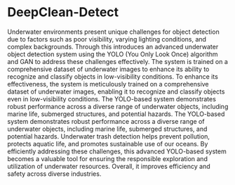 # DeepClean-Detect
Underwater environments present unique challenges for object detection due to factors such as poor visibility, varying lighting conditions, and complex backgrounds. Through this introduces an advanced underwater object detection system using the YOLO (You Only Look Once) algorithm and GAN to address these challenges effectively. 
The system is trained on a comprehensive dataset of underwater images to enhance its ability to recognize and classify objects in low-visibility conditions. To enhance its effectiveness, the system is meticulously trained on a comprehensive dataset of underwater images, enabling it to recognize and classify objects even in low-visibility conditions. The YOLO-based system demonstrates robust performance across a diverse range of underwater objects, including marine life, submerged structures, and potential hazards. The YOLO-based system demonstrates robust performance across a diverse range of underwater objects, including marine life, submerged structures, and potential hazards. Underwater trash detection helps prevent pollution, protects aquatic life, and promotes sustainable use of our oceans. By efficiently addressing these challenges, this advanced YOLO-based system becomes a valuable tool for ensuring the responsible exploration and utilization of underwater resources. Overall, it improves efficiency and safety across diverse industries.
